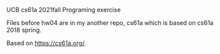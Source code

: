 UCB cs61a 2021fall
Programing exercise

Files before hw04 are in my another repo, cs61a which is based on cs61a 2018 spring.

Based on https://cs61a.org/.
